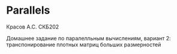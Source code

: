 # Parallels

Красов А.С. СКБ202

Домашнее задание по паралелльным вычислениям, вариант 2: транспонирование плотных матриц больших размерностей
